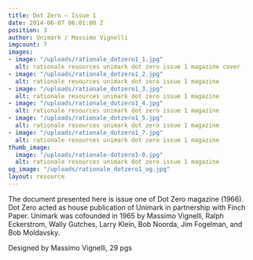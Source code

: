```yaml
---
title: Dot Zero – Issue 1
date: 2014-06-07 06:01:00 Z
position: 3
author: Unimark / Massimo Vignelli
imgcount: 7
images:
- image: "/uploads/rationale_dotzero1_1.jpg"
  alt: rationale resources unimark dot zero issue 1 magazine cover
- image: "/uploads/rationale_dotzero1_2.jpg"
  alt: rationale resources unimark dot zero issue 1 magazine
- image: "/uploads/rationale_dotzero1_3.jpg"
  alt: rationale resources unimark dot zero issue 1 magazine
- image: "/uploads/rationale_dotzero1_4.jpg"
  alt: rationale resources unimark dot zero issue 1 magazine
- image: "/uploads/rationale_dotzero1_5.jpg"
  alt: rationale resources unimark dot zero issue 1 magazine
- image: "/uploads/rationale_dotzero1_7.jpg"
  alt: rationale resources unimark dot zero issue 1 magazine
thumb_image:
  image: "/uploads/rationale-dotzero1-0.jpg"
  alt: rationale resources unimark dot zero issue 1 magazine
og_image: "/uploads/rationale_dotzero1_og.jpg"
layout: resource
---
```


The document presented here is issue one of Dot Zero magazine (1966). Dot Zero acted as house publication of Unimark in partnership with Finch Paper. Unimark was cofounded in 1965 by Massimo Vignelli, Ralph Eckerstrom, Wally Gutches, Larry Klein, Bob Noorda, Jim Fogelman, and Bob Moldavsky.

Designed by Massimo Vignelli, 29 pgs
